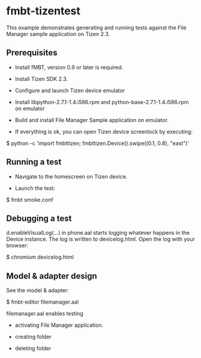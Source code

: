 fmbt-tizentest
================

This example demonstrates generating and running tests against the
File Manager sample application on Tizen 2.3.


Prerequisites
-------------

- Install fMBT, version 0.9 or later is required.

- Install Tizen SDK 2.3.

- Configure and launch Tizen device emulator

- Install libpython-2.7.1-1.4.i586.rpm and python-base-2.7.1-1.4.i586.rpm on emulator 

- Build and install File Manager Sample application on emulator.

- If everything is ok, you can open Tizen device screenlock by executing:

$  python -c 'import fmbttizen; fmbttizen.Device().swipe((0.1, 0.8), "east")'


Running a test
--------------

- Navigate to the homescreen on Tizen device.

- Launch the test:

$ fmbt smoke.conf


Debugging a test
----------------

d.enableVisualLog(...) in phone.aal starts logging whatever happens in
the Device instance. The log is written to devicelog.html. Open the
log with your browser:

$ chromium devicelog.html


Model & adapter design
----------------------

See the model & adapter:

$ fmbt-editor filemanager.aal

filemanager.aal enables testing

- activating File Manager application.

- creating folder

- deleting folder 
